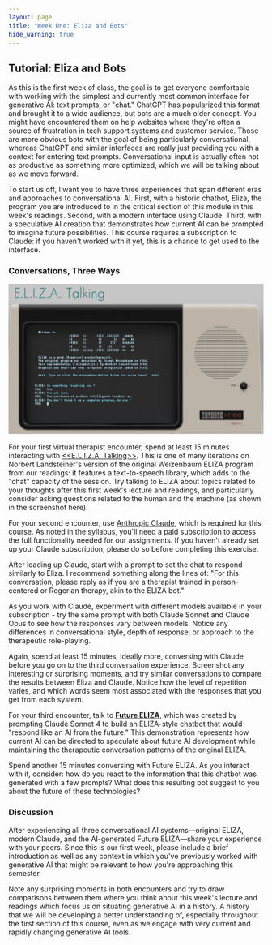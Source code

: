 ```yaml
---
layout: page
title: "Week One: Eliza and Bots"
hide_warning: true
---
```


## Tutorial: Eliza and Bots

As this is the first week of class, the goal is to get everyone comfortable with working with the simplest and currently most common interface for generative AI: text prompts, or "chat." ChatGPT has popularized this format and brought it to a wide audience, but bots are a much older concept. You might have encountered them on help websites where they're often a source of frustration in tech support systems and customer service. Those are more obvious bots with the goal of being particularly conversational, whereas ChatGPT and similar interfaces are really just providing you with a context for entering text prompts. Conversational input is actually often not as productive as something more optimized, which we will be talking about as we move forward.

To start us off, I want you to have three experiences that span different eras and approaches to conversational AI. First, with a historic chatbot, Eliza, the program you are introduced to in the critical section of this module in this week's readings. Second, with a modern interface using Claude. Third, with a speculative AI creation that demonstrates how current AI can be prompted to imagine future possibilities. This course requires a subscription to Claude: if you haven't worked with it yet, this is a chance to get used to the interface.

### Conversations, Three Ways

![Eliza](eliza.png)

For your first virtual therapist encounter, spend at least 15 minutes interacting with [<<E.L.I.Z.A. Talking>>](https://www.masswerk.at/eliza/). This is one of many iterations on Norbert Landsteiner's version of the original Weizenbaum ELIZA program from our readings: it features a text-to-speech library, which adds to the "chat" capacity of the session. Try talking to ELIZA about topics related to your thoughts after this first week's lecture and readings, and particularly consider asking questions related to the human and the machine (as shown in the screenshot here).

For your second encounter, use [Anthropic Claude](https://claude.ai/), which is required for this course. As noted in the syllabus, you'll need a paid subscription to access the full functionality needed for our assignments. If you haven't already set up your Claude subscription, please do so before completing this exercise.

After loading up Claude, start with a prompt to set the chat to respond similarly to Eliza. I recommend something along the lines of: "For this conversation, please reply as if you are a therapist trained in person-centered or Rogerian therapy, akin to the ELIZA bot." 

As you work with Claude, experiment with different models available in your subscription - try the same prompt with both Claude Sonnet and Claude Opus to see how the responses vary between models. Notice any differences in conversational style, depth of response, or approach to the therapeutic role-playing. 

Again, spend at least 15 minutes, ideally more, conversing with Claude before you go on to the third conversation experience. Screenshot any interesting or surprising moments, and try similar conversations to compare the results between Eliza and Claude. Notice how the level of repetition varies, and which words seem most associated with the responses that you get from each system.

For your third encounter, talk to [**Future ELIZA**](WeekOne/), which was created by prompting Claude Sonnet 4 to build an ELIZA-style chatbot that would "respond like an AI from the future." This demonstration represents how current AI can be directed to speculate about future AI development while maintaining the therapeutic conversation patterns of the original ELIZA.

Spend another 15 minutes conversing with Future ELIZA. As you interact with it, consider: how do you react to the information that this chatbot was generated with a few prompts? What does this resulting bot suggest to you about the future of these technologies?

### Discussion

After experiencing all three conversational AI systems—original ELIZA, modern Claude, and the AI-generated Future ELIZA—share your experience with your peers. Since this is our first week, please include a brief introduction as well as any context in which you've previously worked with generative AI that might be relevant to how you're approaching this semester. 

Note any surprising moments in both encounters and try to draw comparisons between them where you think about this week's lecture and readings which focus us on situating generative AI in a history. A history that we will be developing a better understanding of, especially throughout the first section of this course, even as we engage with very current and rapidly changing generative AI tools. 
